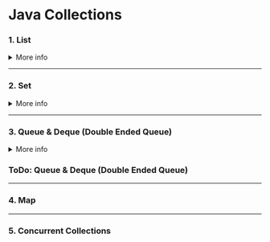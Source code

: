 # Java Collections

### 1. List

<details>
<summary>More info</summary>

A list is an ordered collection that allows duplicate elements. Different implementations offer various features:

<details>
<summary><strong>ArrayList</strong></summary>

- **Description**: A dynamic array offering fast random access and efficient iteration. It's a resizable-array implementation of the List interface.


- **Unique Features**:
    - Fast random access.
    - Efficient resizing.


- **Ideal Use Cases**:
    - When frequent read operations are required.
    - When additions and deletions are infrequent and mostly at the end of the list.
</details>

<details>
<summary><strong>LinkedList</strong></summary>

- **Description**: A doubly-linked list optimized for efficient insertions and deletions. It implements the List and
  Deque interfaces, allowing it to be used as both a list and a queue.


- **Unique Features**:
    - Efficient Insertions/Deletions: More efficient for insertions and deletions, as it doesn't require shifting elements.


- **Ideal Use Cases**:
    - When frequent insertions and deletions are involved, especially at the beginning or in the middle of the list.
    - When the list size is large and changes frequently, especially if the changes are not just at the end but also at the beginning or in the middle.
</details>

<details>
<summary><strong>Vector</strong></summary>

- **Description**: A collection similar to ArrayList that ensures thread safety by synchronizing each of its methods. This built-in synchronization mechanism can introduce performance overhead, particularly in highly concurrent scenarios due to contention among threads.


- **Unique Features**:
  - Method-level synchronization for thread safety.
  - Automatic resizing by doubling the array size, which may lead to increased memory use.


- **Ideal Use Cases**:
  - Suitable for applications with moderate concurrency where method-level thread safety is required without the hassle of external synchronization.
  - Considered for legacy systems where `Vector` is already prevalent, although modern alternatives like `Collections.synchronizedList` or `CopyOnWriteArrayList` might offer better performance or concurrency handling in specific scenarios.

</details>

<details>
<summary><strong>Stack</strong></summary>

- **Description**: A Last-In-First-Out (LIFO) stack implementation based on Vector. It provides synchronized methods for push, pop, peek, and checking if the stack is empty.
- **Unique Features**:
    - Synchronized stack operations.
- **Ideal Use Cases**:
    - Previously used for simple LIFO data structures in multithreaded environments.
    - **Note**: While not officially marked as **deprecated**, Stack is considered legacy and less efficient compared to modern alternatives due to its synchronized nature and reliance on Vector. **It's recommended to use ArrayDeque for stack-like behavior in new development for better performance and flexibility.**
</details>

<details>
<summary><strong>CopyOnWriteArrayList</strong></summary>

- **Description**:  An efficient implementation for read-heavy, write-sparse scenarios, providing thread safety by creating a new underlying array upon each modification. This approach allows for lock-free read operations, significantly reducing contention compared to other synchronized collections.


- **Unique Features**:
    - Lock-free read operations ensure high concurrency without read-write interference.
    - Writes involve copying the entire underlying array, trading off write performance for enhanced read efficiency and thread safety.

  
- **Ideal Use Cases**:
  - Best for environments with more reading than writing, where quick reads justify slower writes. 
  - Ideal for lists like event listeners, rarely changed but often accessed, avoiding errors during iteration.
</details>
</details>

---

### 2. Set

<details>
<summary>More info</summary>

A Set is a collection that does not allow duplicate elements. This restriction is enforced by the constructor and the
add method, which internally compare new elements against those already in the collection to ensure uniqueness.
Different implementations offer various features:
<details>
<summary><strong>HashSet</strong></summary>

- **Description**: A HashSet is an implementation of the Set interface in Java that does not retain the insertion order
  of elements. It offers highly efficient performance for basic operations such as add, remove, and contains, typically
  operating in constant time.


- **Unique Features**:
    - Allows one null element.
    - Does not maintain any order of elements.


- **Ideal Use Cases**:
    - When you need quick lookups.
    - When order is not important.
</details>

<details>
<summary><strong>LinkedHashSet</strong></summary>

- **Description**: A LinkedHashSet is a Set implementation that combines a hash table with a linked list to store
  elements. While ensuring that each element is unique (no duplicates allowed), it also maintains the order of elements
  based on when they were inserted. This ordering is consistent even if an existing element is re-inserted, as the
  position in the iteration sequence remains unchanged. This dual structure allows LinkedHashSet to offer both the
  efficient performance of a hash set for operations like add, remove, and contains, and the predictable iteration order
  of a linked list.


- **Unique Features**:
    - Maintains a doubly-linked list across all elements.
    - Iteration order is predictable (the order in which elements were inserted).


- **Ideal Use Cases**:
    - When insertion-order iteration is required.
</details>

<details>
<summary><strong>TreeSet</strong></summary>

- **Description**: A TreeSet is a collection that stores unique elements in a sorted order. It implements the
  NavigableSet
  interface and uses a TreeMap for storage. EBy default, elements are sorted according to their natural ordering. To
  sort
  the elements in a different order, a `Comparator` must be provided at the time of the set's creation.


- **Unique Features**:
    - Provides fast performance for adding, removing, and checking elements.
    - Elements are automatically sorted according to their natural ordering or a specified Comparator, ensuring a
      consistent
      order.


- **Ideal Use Cases**:
    - When sorted order of elements is required.
    - Beneficial for applications requiring frequent execution of range
      operations (`floor`, `ceiling`, `higher`, `lower`).
</details>

<details>
<summary><strong>EnumSet</strong></summary>

- **Description**: Is a highly efficient collection designed specifically for use with enumeration types. It requires
  that
  all elements belong to the same enum type, which is determined when the set is created.


- **Unique Features**:
    - Offers outstanding efficiency and compactness, making it much faster and less memory-intensive than other Set
      implementations when dealing with enums.
    - Utilizes a bit vector representation for enum constants, enabling this high performance and efficiency.


- **Ideal Use Cases**:
    - When working exclusively with enum types.
    - Best suited for cases where you need to group enum constants together.
</details>

<details>
<summary><strong>ConcurrentSkipListSet</strong></summary>

- **Description**: A ConcurrentSkipListSet is a thread-safe version of a NavigableSet that uses a ConcurrentSkipListMap
  for storage. This set maintains its elements in sorted order, either by their natural ordering or using a custom
  Comparator defined when the set is created.


- **Unique Features**:
    - Provides thread safety, allowing concurrent access by multiple threads without the need for external
      synchronization and without blocking.
    - Ensures efficient performance for adding, removing, and checking for elements. These operations are designed to be
      fast even as the set grows.


- **Ideal Use Cases**:
    - Perfect for applications requiring concurrent access to a sorted set by multiple threads, ensuring data integrity
      and thread safety.
    - Useful when the order of elements matters, and you need quick access to them, making it ideal for real-time data
      processing or concurrent programming scenarios where data ordering and thread safety are priorities.
</details>
</details>

---

### 3. Queue & Deque (Double Ended Queue)

<details>
<summary>More info</summary>

A **Queue** is a collection designed for holding elements prior to processing, adhering to a FIFO (First-In-First-Out) principle. 

A **Deque** (Double-Ended Queue) extends the Queue interface, supporting element insertion and removal at both ends, thus facilitating both FIFO and LIFO (Last-In-First-Out) operations. 

Different implementations offer various features:

<details>
<summary><strong>LinkedList</strong></summary>

- **Description**: LinkedList is a Java collection class that implements the Deque interface in addition to the List interface. This dual implementation makes it a versatile double-ended queue, enabling elements to be added or removed
  from both the front and the back. This capability makes it extremely versatile for a range of data handling scenarios, especially where FIFO (First-In-First-Out) and LIFO (Last-In-First-Out) operations are needed.


**Unique Features**:
  - Enables efficient insertion and removal of elements at both the beginning and the end.
  - Can function as a queue (FIFO) and as a stack (LIFO), thanks to its Deque implementation.
  - Unlike some Deque implementations, LinkedList allows null elements, providing flexibility for certain use cases.


**Ideal Use Cases**:
  - Ideal for applications that require dynamic modification of data with frequent additions or removals from either end.
  - Perfect for scenarios that necessitate queue functionality along with the added flexibility of stack operations, such as task scheduling and undo functionalities.
</details>


<details>
<summary><strong>ArrayDeque</strong></summary>

- **Description**: A resizable-array implementation of the Deque interface, offering a flexible array that grows as needed. It does not support concurrent access by multiple threads.

- **Unique Features**:
  - More memory-efficient than LinkedList when used as a stack.
  - Does not allow null elements.

- **Ideal Use Cases**:
  - Suitable for stack (LIFO) or queue (FIFO) usages where memory efficiency is important and concurrent modifications are not expected.
</details>

<details>
<summary><strong>PriorityQueue</strong></summary>

- **Description**: An unbounded priority queue based on a priority heap, where elements are ordered based on their natural ordering or by a Comparator provided at construction time.

- **Unique Features**:
  - Allows for elements to be processed based on priority rather than the order they were added.
  - Does not permit null elements.

- **Ideal Use Cases**:
  - When elements need to be processed in a priority order rather than FIFO.
</details>

<details>
<summary><strong>LinkedBlockingQueue</strong></summary>

- **Description**: An optionally-bounded blocking queue based on linked nodes, suitable for producer-consumer scenarios.

- **Unique Features**:
  - Supports concurrent access and is thread-safe.
  - Blocks when attempting to add to a full queue or take from an empty one.

- **Ideal Use Cases**:
  - Highly suitable for producer-consumer patterns where you need to safely pass elements between threads.
</details>

<details>
<summary><strong>ConcurrentLinkedQueue</strong></summary>

- **Description**: An unbounded, thread-safe queue based on linked nodes, following FIFO. It supports concurrent access by multiple threads.

- **Unique Features**:
  - Lock-free and thread-safe, supporting high concurrency.
  - Iteration is weakly consistent, not reflecting the queue's state during iteration.

- **Ideal Use Cases**:
  - When high concurrency is required, and you need a non-blocking queue.
</details>
</details>


### ToDo: Queue & Deque (Double Ended Queue)
 
[//]: # (LinkedBlockingQueue)
[//]: # (ConcurrentLinkedQueue)
[//]: # (PriorityBlockingQueue)
[//]: # (LinkedBlockingDeque)
[//]: # (ConcurrentLinkedDeque)

---

### 4. Map
[//]: # (HashMap)
[//]: # (LinkedHashMap)
[//]: # (TreeMap)
[//]: # (Hashtable)
[//]: # (EnumMap)
[//]: # (ConcurrentHashMap)
[//]: # (WeakHashMap)
[//]: # (IdentityHashMap)

---

### 5. Concurrent Collections
[//]: # (ConcurrentSkipListMap)
[//]: # (CopyOnWriteArraySet)
